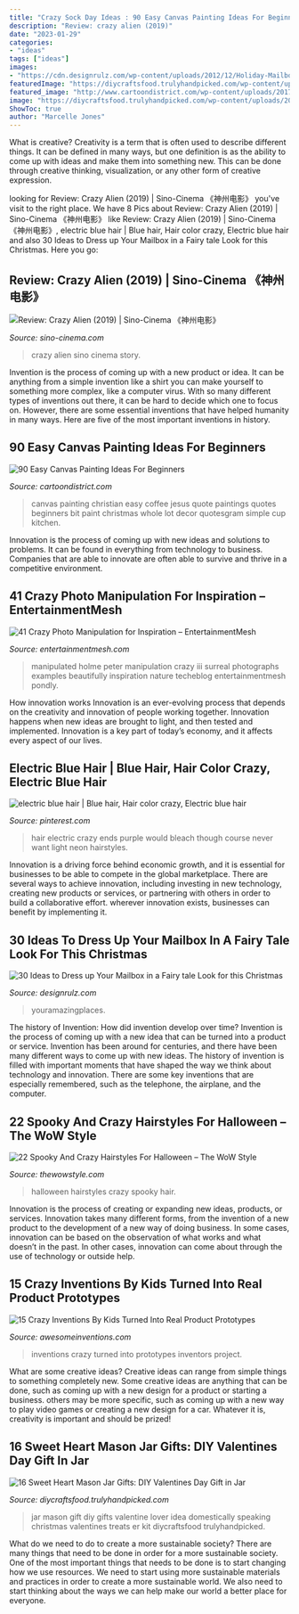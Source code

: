 ```yaml
---
title: "Crazy Sock Day Ideas : 90 Easy Canvas Painting Ideas For Beginners"
description: "Review: crazy alien (2019)"
date: "2023-01-29"
categories:
- "ideas"
tags: ["ideas"]
images:
- "https://cdn.designrulz.com/wp-content/uploads/2012/12/Holiday-Mailbox-CHRISTMAS-015.jpg"
featuredImage: "https://diycraftsfood.trulyhandpicked.com/wp-content/uploads/2018/01/DIY-kit-Mason-Jar-for-DIY-lover.jpg"
featured_image: "http://www.cartoondistrict.com/wp-content/uploads/2017/06/Easy-Canvas-Painting-Ideas-For-Beginners18-1.jpg"
image: "https://diycraftsfood.trulyhandpicked.com/wp-content/uploads/2018/01/DIY-kit-Mason-Jar-for-DIY-lover.jpg"
ShowToc: true
author: "Marcelle Jones"
---
```



What is creative?
Creativity is a term that is often used to describe different things. It can be defined in many ways, but one definition is as the ability to come up with ideas and make them into something new. This can be done through creative thinking, visualization, or any other form of creative expression.

	

		
looking for Review: Crazy Alien (2019) | Sino-Cinema 《神州电影》 you've visit to the right place. We have 8 Pics about Review: Crazy Alien (2019) | Sino-Cinema 《神州电影》 like Review: Crazy Alien (2019) | Sino-Cinema 《神州电影》, electric blue hair | Blue hair, Hair color crazy, Electric blue hair and also 30 Ideas to Dress up Your Mailbox in a Fairy tale Look for this Christmas. Here you go:
		
    
## Review: Crazy Alien (2019) | Sino-Cinema 《神州电影》

<img loading=lazy src="http://sino-cinema.com/wp-content/uploads/2019/03/crazyalien.jpg" onerror="this.onerror=null;this.src='https://tse3.mm.bing.net/th?id=OIP.b87YQ9zhqsqyNwwfipMvgQHaLD&amp;pid=15.1';" alt="Review: Crazy Alien (2019) | Sino-Cinema 《神州电影》">

_Source: sino-cinema.com_

>crazy alien sino cinema story. 

	

Invention is the process of coming up with a new product or idea. It can be anything from a simple invention like a shirt you can make yourself to something more complex, like a computer virus. With so many different types of inventions out there, it can be hard to decide which one to focus on. However, there are some essential inventions that have helped humanity in many ways. Here are five of the most important inventions in history.

    
## 90 Easy Canvas Painting Ideas For Beginners

<img loading=lazy src="http://www.cartoondistrict.com/wp-content/uploads/2017/06/Easy-Canvas-Painting-Ideas-For-Beginners18-1.jpg" onerror="this.onerror=null;this.src='https://tse3.mm.bing.net/th?id=OIP.Yiii7_mrYuz84EwP6aw7jwHaJ4&amp;pid=15.1';" alt="90 Easy Canvas Painting Ideas For Beginners">

_Source: cartoondistrict.com_

>canvas painting christian easy coffee jesus quote paintings quotes beginners bit paint christmas whole lot decor quotesgram simple cup kitchen. 

	

Innovation is the process of coming up with new ideas and solutions to problems. It can be found in everything from technology to business. Companies that are able to innovate are often able to survive and thrive in a competitive environment.

    
## 41 Crazy Photo Manipulation For Inspiration – EntertainmentMesh

<img loading=lazy src="https://entertainmentmesh.com/wp-content/uploads/2012/08/16-crazy-photo-manipulation.jpg" onerror="this.onerror=null;this.src='https://tse4.mm.bing.net/th?id=OIP.R8C2iqzEuxyyYaDNlQgtXgHaFj&amp;pid=15.1';" alt="41 Crazy Photo Manipulation for Inspiration – EntertainmentMesh">

_Source: entertainmentmesh.com_

>manipulated holme peter manipulation crazy iii surreal photographs examples beautifully inspiration nature techeblog entertainmentmesh pondly. 

	

How innovation works
Innovation is an ever-evolving process that depends on the creativity and innovation of people working together. Innovation happens when new ideas are brought to light, and then tested and implemented. Innovation is a key part of today’s economy, and it affects every aspect of our lives.

    
## Electric Blue Hair | Blue Hair, Hair Color Crazy, Electric Blue Hair

<img loading=lazy src="https://i.pinimg.com/736x/6a/f6/9c/6af69cf05a8560fabe4ff4ce537b8880--neon-hair-pastel-hair.jpg" onerror="this.onerror=null;this.src='https://tse1.mm.bing.net/th?id=OIP.7LyxWJwNbJq3FysXYEyOpAHaJ4&amp;pid=15.1';" alt="electric blue hair | Blue hair, Hair color crazy, Electric blue hair">

_Source: pinterest.com_

>hair electric crazy ends purple would bleach though course never want light neon hairstyles. 

	

Innovation is a driving force behind economic growth, and it is essential for businesses to be able to compete in the global marketplace. There are several ways to achieve innovation, including investing in new technology, creating new products or services, or partnering with others in order to build a collaborative effort. wherever innovation exists, businesses can benefit by implementing it.

    
## 30 Ideas To Dress Up Your Mailbox In A Fairy Tale Look For This Christmas

<img loading=lazy src="https://cdn.designrulz.com/wp-content/uploads/2012/12/Holiday-Mailbox-CHRISTMAS-015.jpg" onerror="this.onerror=null;this.src='https://tse4.mm.bing.net/th?id=OIP.H-lbU3Xl5EWlMJeQCT7QRQHaLE&amp;pid=15.1';" alt="30 Ideas to Dress up Your Mailbox in a Fairy tale Look for this Christmas">

_Source: designrulz.com_

>youramazingplaces. 

	

The history of Invention: How did invention develop over time?
Invention is the process of coming up with a new idea that can be turned into a product or service. Invention has been around for centuries, and there have been many different ways to come up with new ideas. The history of invention is filled with important moments that have shaped the way we think about technology and innovation. There are some key inventions that are especially remembered, such as the telephone, the airplane, and the computer.

    
## 22 Spooky And Crazy Hairstyles For Halloween – The WoW Style

<img loading=lazy src="http://thewowstyle.com/wp-content/uploads/2016/09/Halloween-hair.jpg" onerror="this.onerror=null;this.src='https://tse1.mm.bing.net/th?id=OIP.H2VtFQovJa7PwpkkbcpJKADIEs&amp;pid=15.1';" alt="22 Spooky And Crazy Hairstyles For Halloween – The WoW Style">

_Source: thewowstyle.com_

>halloween hairstyles crazy spooky hair. 

	

Innovation is the process of creating or expanding new ideas, products, or services. Innovation takes many different forms, from the invention of a new product to the development of a new way of doing business. In some cases, innovation can be based on the observation of what works and what doesn’t in the past. In other cases, innovation can come about through the use of technology or outside help.

    
## 15 Crazy Inventions By Kids Turned Into Real Product Prototypes

<img loading=lazy src="http://www.awesomeinventions.com/wp-content/uploads/2016/02/kids-inventions-turned-into-reality-pringles.jpg" onerror="this.onerror=null;this.src='https://tse3.mm.bing.net/th?id=OIP.MZ3ZxPk49d72SyVdnf_PtwHaQW&amp;pid=15.1';" alt="15 Crazy Inventions By Kids Turned Into Real Product Prototypes">

_Source: awesomeinventions.com_

>inventions crazy turned into prototypes inventors project. 

	

What are some creative ideas?
Creative ideas can range from simple things to something completely new. Some creative ideas are anything that can be done, such as coming up with a new design for a product or starting a business. others may be more specific, such as coming up with a new way to play video games or creating a new design for a car. Whatever it is, creativity is important and should be prized!

    
## 16 Sweet Heart Mason Jar Gifts: DIY Valentines Day Gift In Jar

<img loading=lazy src="https://diycraftsfood.trulyhandpicked.com/wp-content/uploads/2018/01/DIY-kit-Mason-Jar-for-DIY-lover.jpg" onerror="this.onerror=null;this.src='https://tse3.mm.bing.net/th?id=OIP.KD5yB7qrjgXGjMfEuHmLwgHaLH&amp;pid=15.1';" alt="16 Sweet Heart Mason Jar Gifts: DIY Valentines Day Gift in Jar">

_Source: diycraftsfood.trulyhandpicked.com_

>jar mason gift diy gifts valentine lover idea domestically speaking christmas valentines treats er kit diycraftsfood trulyhandpicked. 

	

What do we need to do to create a more sustainable society?
There are many things that need to be done in order for a more sustainable society. One of the most important things that needs to be done is to start changing how we use resources. We need to start using more sustainable materials and practices in order to create a more sustainable world. We also need to start thinking about the ways we can help make our world a better place for everyone.

